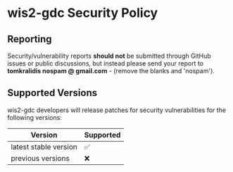 # wis2-gdc Security Policy

## Reporting

Security/vulnerability reports **should not** be submitted through GitHub issues or public discussions, but instead please send your report
to **tomkralidis nospam @ gmail.com** - (remove the blanks and 'nospam').

## Supported Versions

wis2-gdc developers will release patches for security vulnerabilities for the following versions:

| Version | Supported          |
| ------- | ------------------ |
| latest stable version | :white_check_mark: |
| previous versions | :x:                |
